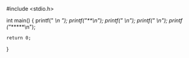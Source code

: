 #include <stdio.h>

int main()
{
    printf(" *\n ");
    printf("**\n");
    printf("* *\n");
    printf("*  *\n");
    printf ("******\n");

    return 0;
}
